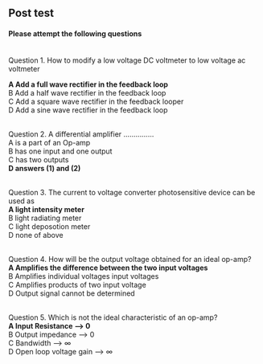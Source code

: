 ## Post test
#### Please attempt the following questions

<br>
Question 1.
How to modify a low voltage DC voltmeter to low voltage ac voltmeter<br>

<b>A   Add a full wave rectifier in the feedback loop</b><br>
B   Add a half wave rectifier in the feedback loop<br>
C   Add a square wave rectifier in the feedback looper<br>
D   Add a sine wave rectifier in the feedback loop<br><br>

Question 2.
A differential amplifier ……………<br>
A   is a part of an Op-amp<br>
B   has one input and one output<br>
C   has two outputs<br>
<b>D   answers (1) and (2)</b><br><br>

Question 3.
The current to voltage converter photosensitive device can be used as<br>
<b>A   light intensity meter</b><br>
B   light radiating meter<br>
C   light deposotion meter<br>
D   none of above<br><br>

Question 4.
How will be the output voltage obtained for an ideal op-amp?<br>
<b>A   Amplifies the difference between the two input voltages</b><br>
B   Amplifies individual voltages input voltages<br>
C   Amplifies products of two input voltage<br>
D   Output signal cannot be determined<br><br>

Question 5.
Which is not the ideal characteristic of an op-amp?<br>
<b>A   Input Resistance –> 0</b><br>
B   Output impedance –> 0<br>
C   Bandwidth –> ∞<br>
D   Open loop voltage gain –> ∞<br><br>



